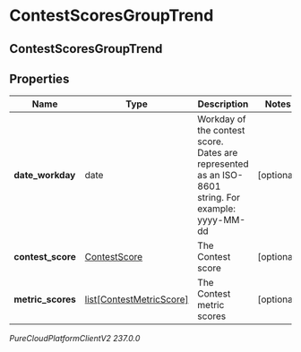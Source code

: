 # ContestScoresGroupTrend

## ContestScoresGroupTrend

## Properties

|Name | Type | Description | Notes|
|------------ | ------------- | ------------- | -------------|
| **date_workday** | date | Workday of the contest score. Dates are represented as an ISO-8601 string. For example: yyyy-MM-dd | [optional] |
| **contest_score** | [ContestScore](ContestScore) | The Contest score | [optional] |
| **metric_scores** | [list[ContestMetricScore]](ContestMetricScore) | The Contest metric scores | [optional] |



_PureCloudPlatformClientV2 237.0.0_
